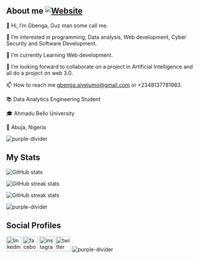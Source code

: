 ## About me [![Website]( https://img.shields.io/badge/-Click%20here-red)]([ (https://sites.google.com/view/gbenga-aiyejumo/home))

👋 Hi, I’m Gbenga, Guz man some call me.

👀 I’m interested in programming, Data analysis, Web development, Cyber Security and Software Development.

🌱 I’m currently Learning Web development.

💞️ I’m looking forward to collaborate on a project in Artificial Intelligence and all do a project on web 3.0.

📫 How to reach me gbenga.aiyejumo@gmail.com or +2348137781983.

📚 Data Analytics Engineering Student 

🎓 Ahmadu Bello University

📍 Abuja, Nigeria

![purple-divider](https://user-images.githubusercontent.com/7065401/52071927-c1cd7100-2562-11e9-908a-dde91ba14e59.png)

## My Stats
![GitHub stats](https://github-readme-stats.vercel.app/api?username=gaiyejumo&show_icons=true&theme=radical)  

![GitHub streak stats](https://github-readme-streak-stats.herokuapp.com/?user=gaiyejumo&theme=radical)  

![GitHub streak stats](https://github-readme-streak-stats.herokuapp.com/?user=AmirAli5&theme=radical)  

 ![purple-divider](https://user-images.githubusercontent.com/7065401/52071927-c1cd7100-2562-11e9-908a-dde91ba14e59.png)
 
## Social Profiles
[<img src='https://cdn.jsdelivr.net/npm/simple-icons@3.0.1/icons/linkedin.svg' alt='linkedin' height='40'>](https://www.linkedin.com/in/aiyejumo-gbenga/)  [<img src='https://cdn.jsdelivr.net/npm/simple-icons@3.0.1/icons/facebook.svg' alt='facebook' height='40'>](https://www.facebook.com/gaiyejumo)  [<img src='https://cdn.jsdelivr.net/npm/simple-icons@3.0.1/icons/instagram.svg' alt='instagram' height='40'>](https://www.instagram.com/gaiyejumo)  [<img src='https://cdn.jsdelivr.net/npm/simple-icons@3.0.1/icons/twitter.svg' alt='twitter' height='40'>](https://twitter.com/gaiyejumo)
![purple-divider](https://user-images.githubusercontent.com/7065401/52071927-c1cd7100-2562-11e9-908a-dde91ba14e59.png)

<!---
d3toxg/d3toxg is a ✨ special ✨ repository because its `README.md` (this file) appears on your GitHub profile.
You can click the Preview link to take a look at your changes.
Thank you for viewing my profile
--->
